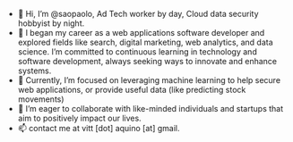 - 👋 Hi, I’m @saopaolo, Ad Tech worker by day, Cloud data security hobbyist by night.
- 👀 I began my career as a web applications software developer and explored fields like search, digital marketing, web analytics, and data science. I’m committed to continuous learning in technology and software development, always seeking ways to innovate and enhance systems.
- 🌱 Currently, I’m focused on leveraging machine learning to help secure web applications, or provide useful data (like predicting stock movements)
- 💞️ I’m eager to collaborate with like-minded individuals and startups that aim to positively impact our lives.
- 📫 contact me at vitt [dot] aquino [at] gmail.

<!---
saopaolo/saopaolo is a ✨ special ✨ repository because its `README.md` (this file) appears on your GitHub profile.
You can click the Preview link to take a look at your changes.
--->
